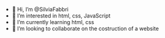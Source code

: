 - 👋 Hi, I’m @SilviaFabbri
- 👀 I’m interested in html, css, JavaScript
- 🌱 I’m currently learning html, css
- 💞️ I’m looking to collaborate on the costruction of a website


<!---
SilviaFabbri/SilviaFabbri is a ✨ special ✨ repository because its `README.md` (this file) appears on your GitHub profile.
You can click the Preview link to take a look at your changes.
--->

